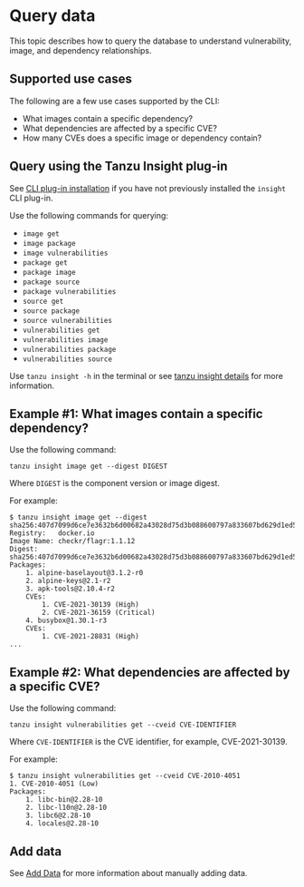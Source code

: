# Query data

This topic describes how to query the database to understand vulnerability, image, and dependency relationships.

## <a id='sup-usecase'></a>Supported use cases

The following are a few use cases supported by the CLI:

+  What images contain a specific dependency?
+  What dependencies are affected by a specific CVE?
+  How many CVEs does a specific image or dependency contain?

## <a id='query-insight'></a> Query using the Tanzu Insight plug-in

See [CLI plug-in installation](cli_installation.md) if you have not previously installed the `insight` CLI plug-in.

Use the following commands for querying:

- `image get`
- `image package`
- `image vulnerabilities`
- `package get`
- `package image`
- `package source`
- `package vulnerabilities`
- `source get`
- `source package`
- `source vulnerabilities`
- `vulnerabilities get`
- `vulnerabilities image`
- `vulnerabilities package`
- `vulnerabilities source`

Use `tanzu insight -h` in the terminal or see [tanzu insight details](cli_docs/insight.md) for more information.

## <a id='example1'></a>Example #1: What images contain a specific dependency?

Use the following command:

```
tanzu insight image get --digest DIGEST
```

Where `DIGEST` is the component version or image digest.

For example:

```
$ tanzu insight image get --digest sha256:407d7099d6ce7e3632b6d00682a43028d75d3b088600797a833607bd629d1ed5
Registry:	docker.io
Image Name:	checkr/flagr:1.1.12
Digest:    	sha256:407d7099d6ce7e3632b6d00682a43028d75d3b088600797a833607bd629d1ed5
Packages:
	1. alpine-baselayout@3.1.2-r0
	2. alpine-keys@2.1-r2
	3. apk-tools@2.10.4-r2
	CVEs:
		1. CVE-2021-30139 (High)
		2. CVE-2021-36159 (Critical)
	4. busybox@1.30.1-r3
	CVEs:
		1. CVE-2021-28831 (High)
...
```
## <a id='example2'></a>Example #2: What dependencies are affected by a specific CVE?

Use the following command:

```
tanzu insight vulnerabilities get --cveid CVE-IDENTIFIER
```

Where `CVE-IDENTIFIER` is the CVE identifier, for example, CVE-2021-30139.

For example:

```
$ tanzu insight vulnerabilities get --cveid CVE-2010-4051
1. CVE-2010-4051 (Low)
Packages:
	1. libc-bin@2.28-10
	2. libc-l10n@2.28-10
	3. libc6@2.28-10
	4. locales@2.28-10
```

## <a id='add-data'></a>Add data

See [Add Data](add_data.md) for more information about manually adding data.
